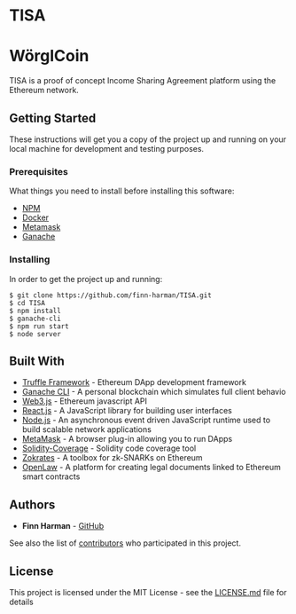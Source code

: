 # TISA

# WörglCoin

TISA is a proof of concept Income Sharing Agreement platform using the Ethereum network.

## Getting Started

These instructions will get you a copy of the project up and running on your local machine for development and testing purposes.

### Prerequisites

What things you need to install before installing this software:

* [NPM](https://www.npmjs.com/get-npm)
* [Docker](https://www.docker.com/get-started)
* [Metamask](https://metamask.io/)
* [Ganache](https://www.trufflesuite.com/docs/ganache/overview)

### Installing

In order to get the project up and running:

```
$ git clone https://github.com/finn-harman/TISA.git
$ cd TISA
$ npm install
$ ganache-cli
$ npm run start
$ node server
```

## Built With

* [Truffle Framework](http://truffleframework.com/) - Ethereum DApp development framework
* [Ganache CLI](https://github.com/trufflesuite/ganache-cli) - A personal blockchain which simulates full client behavio
* [Web3.js](https://github.com/ethereum/web3.js/) - Ethereum javascript API
* [React.js](https://reactjs.org/) - A JavaScript library for building user interfaces
* [Node.js](https://nodejs.org/en/) - An asynchronous event driven JavaScript runtime used to build scalable network applications
* [MetaMask](https://metamask.io/) - A browser plug-in allowing you to run DApps
* [Solidity-Coverage](https://github.com/sc-forks/solidity-coverage) - Solidity code coverage tool
* [Zokrates](https://github.com/JacobEberhardt/ZoKrates) - A toolbox for zk-SNARKs on Ethereum
* [OpenLaw](https://www.openlaw.io/) - A platform for creating legal documents linked to Ethereum smart contracts

## Authors

* **Finn Harman** - [GitHub](https://github.com/finn-harman)

See also the list of [contributors](https://github.com/finn-harman/TISA/contributors) who participated in this project.

## License

This project is licensed under the MIT License - see the [LICENSE.md](https://github.com/matthewsmorrison/Worgl-Coin/blob/master/LICENSE) file for details
